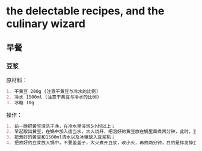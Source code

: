 # the delectable recipes, and the culinary wizard

## 早餐

### 豆浆

原材料：

``` md
1. 干黄豆 200g (注意干黄豆与冷水的比例)
2. 冷水 1500ml (注意干黄豆与冷水的比例)
3. 冰糖 10g
```

操作：

``` md
1. 前一晚把黄豆清洗干净，在冷水里浸泡5小时以上；
2. 早起取出黄豆，在锅中加入适当水，大火烧开，把泡好的黄豆放在锅里面煮两分钟，此时，豆子应该是微微发软的状态；
3. 把煮好的黄豆和1500ml清水以及冰糖放入豆浆机；
4. 把熬好的豆浆放入锅中，不要盖盖子，大火煮开豆浆，改小火，再熬两分钟，目的是挥发掉豆浆多余的水分。
```
